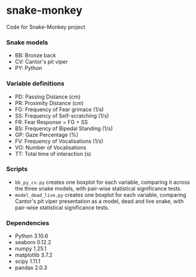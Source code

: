 # snake-monkey
Code for Snake-Monkey project

### Snake models
- BB: Bronze back
- CV: Cantor's pit viper
- PY: Python

### Variable definitions
- PD: Passing Distance (cm)
- PR: Proximity Distance (cm)
- FG: Frequency of Fear grimace (1/s)
- SS: Frequency of Self-scratching (1/s) 
- FR: Fear Response = FG + SS 
- BS: Frequency of Bipedal Standing (1/s)
- GP: Gaze Percentage (%)
- FV: Frequency of Vocalisations (1/s)
- VO: Number of Vocalisations
- TT: Total time of interaction (s)

### Scripts
- `bb_py_cv.py` creates one boxplot for each variable, comparing it across the three snake models, with pair-wise statistical significance tests.
- `model_dead_live.py` creates one boxplot for each variable, comparing Cantor's pit viper presentation as a model, dead and live snake, with pair-wise statistical significance tests.

### Dependencies
- Python 3.10.6
- seaborn 0.12.2
- numpy 1.25.1
- matplotlib 3.7.2
- scipy 1.11.1
- pandas 2.0.3
